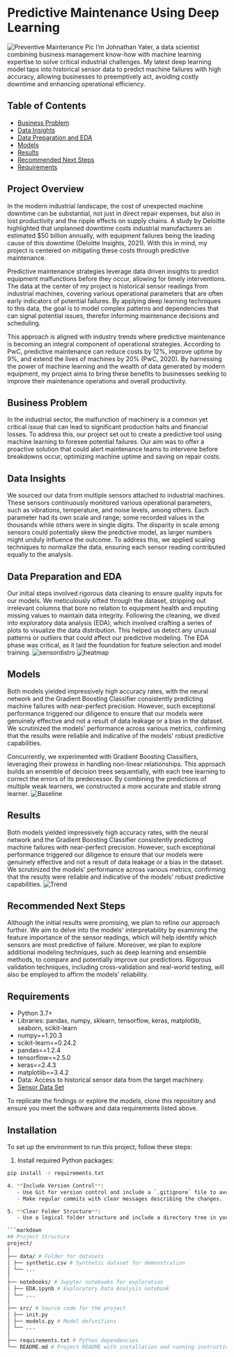 # Predictive Maintenance Using Deep Learning
![Preventive Maintenance Pic](Pics/preventivemaintenancepic.jpg)
I’m Johnathan Yater, a data scientist combining business management know-how with machine learning expertise to solve critical industrial challenges. My latest deep learning model taps into historical sensor data to predict machine failures with high accuracy, allowing businesses to preemptively act, avoiding costly downtime and enhancing operational efficiency.

## Table of Contents
- [Business Problem](#business-problem)
- [Data Insights](#data-insights)
- [Data Preparation and EDA](#data-preparation-and-eda)
- [Models](#models)
- [Results](#results)
- [Recommended Next Steps](#recommended-next-steps)
- [Requirements](#requirements)

## Project Overview
In the modern industrial landscape, the cost of unexpected machine downtime can be substantial, not just in direct repair expenses, but also in lost productivity and the ripple effects on supply chains. A study by Deloitte highlighted that unplanned downtime costs industrial manufacturers an estimated $50 billion annually, with equipment failures being the leading cause of this downtime (Deloitte Insights, 2021). With this in mind, my project is centered on mitigating these costs through predictive maintenance.

Predictive maintenance strategies leverage data driven insights to predict equipment malfunctions before they occur, allowing for timely interventions. The data at the center of my project is historical sensor readings from industrial machines, covering various operational parameters that are often early indicators of potential failures. By applying deep learning techniques to this data, the goal is to model complex patterns and dependencies that can signal potential issues, therefor informing maintenance decisions and scheduling.

This approach is aligned with industry trends where predictive maintenance is becoming an integral component of operational strategies. According to PwC, predictive maintenance can reduce costs by 12%, improve uptime by 9%, and extend the lives of machines by 20% (PwC, 2020). By harnessing the power of machine learning and the wealth of data generated by modern equipment, my project aims to bring these benefits to businesses seeking to improve their maintenance operations and overall productivity.

## Business Problem
In the industrial sector, the malfunction of machinery is a common yet critical issue that can lead to significant production halts and financial losses. To address this, our project set out to create a predictive tool using machine learning to foresee potential failures. Our aim was to offer a proactive solution that could alert maintenance teams to intervene before breakdowns occur, optimizing machine uptime and saving on repair costs.

## Data Insights
We sourced our data from multiple sensors attached to industrial machines. These sensors continuously monitored various operational parameters, such as vibrations, temperature, and noise levels, among others. Each parameter had its own scale and range; some recorded values in the thousands while others were in single digits. The disparity in scale among sensors could potentially skew the predictive model, as larger numbers might unduly influence the outcome. To address this, we applied scaling techniques to normalize the data, ensuring each sensor reading contributed equally to the analysis.

## Data Preparation and EDA
Our initial steps involved rigorous data cleaning to ensure quality inputs for our models. We meticulously sifted through the dataset, stripping out irrelevant columns that bore no relation to equipment health and imputing missing values to maintain data integrity. Following the cleaning, we dived into exploratory data analysis (EDA), which involved crafting a series of plots to visualize the data distribution. This helped us detect any unusual patterns or outliers that could affect our predictive modeling. The EDA phase was critical, as it laid the foundation for feature selection and model training.
![sensordistro](Pics/distributioncapstone.JPG)
![heatmap](Pics/heatmapcapstone.JPG)
## Models
Both models yielded impressively high accuracy rates, with the neural network and the Gradient Boosting Classifier consistently predicting machine failures with near-perfect precision. However, such exceptional performance triggered our diligence to ensure that our models were genuinely effective and not a result of data leakage or a bias in the dataset. We scrutinized the models' performance across various metrics, confirming that the results were reliable and indicative of the models' robust predictive capabilities.

Concurrently, we experimented with Gradient Boosting Classifiers, leveraging their prowess in handling non-linear relationships. This approach builds an ensemble of decision trees sequentially, with each tree learning to correct the errors of its predecessor. By combining the predictions of multiple weak learners, we constructed a more accurate and stable strong learner.
![Baseline](Pics/baselinemodelcapstone.JPG)

## Results
Both models yielded impressively high accuracy rates, with the neural network and the Gradient Boosting Classifier consistently predicting machine failures with near-perfect precision. However, such exceptional performance triggered our diligence to ensure that our models were genuinely effective and not a result of data leakage or a bias in the dataset. We scrutinized the models' performance across various metrics, confirming that the results were reliable and indicative of the models' robust predictive capabilities.
![Trend](Pics/hyperparametercapstone.JPG)
## Recommended Next Steps
Although the initial results were promising, we plan to refine our approach further. We aim to delve into the models' interpretability by examining the feature importance of the sensor readings, which will help identify which sensors are most predictive of failure. Moreover, we plan to explore additional modeling techniques, such as deep learning and ensemble methods, to compare and potentially improve our predictions. Rigorous validation techniques, including cross-validation and real-world testing, will also be employed to affirm the models' reliability.

## Requirements
- Python 3.7+
- Libraries: pandas, numpy, sklearn, tensorflow, keras, matplotlib, seaborn, scikit-learn
- numpy==1.20.3
- scikit-learn==0.24.2
- pandas==1.2.4
- tensorflow==2.5.0
- keras==2.4.3
- matplotlib==3.4.2
- Data: Access to historical sensor data from the target machinery.
- [Sensor Data Set](http://https://www.kaggle.com/datasets/nphantawee/pump-sensor-data)

To replicate the findings or explore the models, clone this repository and ensure you meet the software and data requirements listed above.
## Installation
To set up the environment to run this project, follow these steps:

1. Install required Python packages:
```bash
pip install -r requirements.txt

4. **Include Version Control**:
   - Use Git for version control and include a `.gitignore` file to avoid pushing unnecessary files to the repository.
   - Make regular commits with clear messages describing the changes.

5. **Clear Folder Structure**:
   - Use a logical folder structure and include a directory tree in your `README.md`.

```markdown
## Project Structure
project/
│
├── data/ # Folder for datasets
│ ├── synthetic.csv # Synthetic dataset for demonstration
│ └── ...
│
├── notebooks/ # Jupyter notebooks for exploration
│ ├── EDA.ipynb # Exploratory Data Analysis notebook
│ └── ...
│
├── src/ # Source code for the project
│ ├── init.py
│ ├── models.py # Model definitions
│ └── ...
│
├── requirements.txt # Python dependencies
└── README.md # Project README with installation and running instructions

